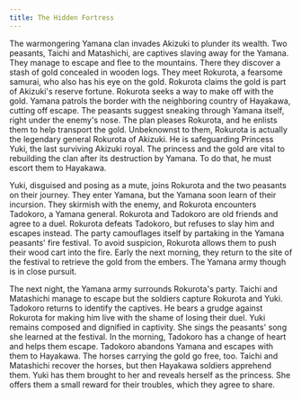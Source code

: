 ```yaml
---
title: The Hidden Fortress
---
```


The warmongering Yamana clan invades Akizuki to plunder its wealth. Two
peasants, Taichi and Matashichi, are captives slaving away for the Yamana. They
manage to escape and flee to the mountains. There they discover a stash of gold
concealed in wooden logs. They meet Rokurota, a fearsome samurai, who also has
his eye on the gold. Rokurota claims the gold is part of Akizuki's reserve
fortune. Rokurota seeks a way to make off with the gold. Yamana patrols the
border with the neighboring country of Hayakawa, cutting off escape. The
peasants suggest sneaking through Yamana itself, right under the enemy's nose.
The plan pleases Rokurota, and he enlists them to help transport the gold.
Unbeknownst to them, Rokurota is actually the legendary general Rokurota of
Akizuki. He is safeguarding Princess Yuki, the last surviving Akizuki royal. The
princess and the gold are vital to rebuilding the clan after its destruction by
Yamana. To do that, he must escort them to Hayakawa.

Yuki, disguised and posing as a mute, joins Rokurota and the two peasants on
their journey. They enter Yamana, but the Yamana soon learn of their incursion.
They skirmish with the enemy, and Rokurota encounters Tadokoro, a Yamana
general. Rokurota and Tadokoro are old friends and agree to a duel. Rokurota
defeats Tadokoro, but refuses to slay him and escapes instead. The party
camouflages itself by partaking in the Yamana peasants' fire festival. To avoid
suspicion, Rokurota allows them to push their wood cart into the fire. Early the
next morning, they return to the site of the festival to retrieve the gold from
the embers. The Yamana army though is in close pursuit.

The next night, the Yamana army surrounds Rokurota's party. Taichi and
Matashichi manage to escape but the soldiers capture Rokurota and Yuki. Tadokoro
returns to identify the captives. He bears a grudge against Rokurota for making
him live with the shame of losing their duel. Yuki remains composed and
dignified in captivity. She sings the peasants' song she learned at the
festival. In the morning, Tadokoro has a change of heart and helps them escape.
Tadokoro abandons Yamana and escapes with them to Hayakawa. The horses carrying
the gold go free, too. Taichi and Matashichi recover the horses, but then
Hayakawa soldiers apprehend them. Yuki has them brought to her and reveals
herself as the princess. She offers them a small reward for their troubles,
which they agree to share.

